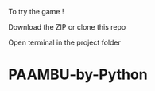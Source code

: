 To try the game !

Download the ZIP or clone this repo

Open terminal in the project folder
# PAAMBU-by-Python

